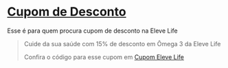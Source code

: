 # [Cupom de Desconto](https://github.com/CupomDeDesconto/Promocoes/blob/main/README.md)
Esse é para quem procura cupom de desconto na Eleve Life
<blockquote cite="https://asasdodesconto.com/desconto/cuide-da-sua-saude-com-15-de-desconto-em-mega-3-da-eleve-life-2201237"><p>Cuide da sua saúde com 15% de desconto em Ômega 3 da Eleve Life</p><footer>Confira o código para esse cupom em <a href="https://asasdodesconto.com/desconto/cuide-da-sua-saude-com-15-de-desconto-em-mega-3-da-eleve-life-2201237">Cupom Eleve Life</a></footer></blockquote>